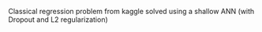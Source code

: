Classical regression problem from kaggle solved using a shallow ANN (with Dropout and L2 regularization)
